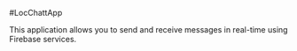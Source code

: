 #LocChattApp

This application allows you to send and receive messages in real-time using Firebase services.



